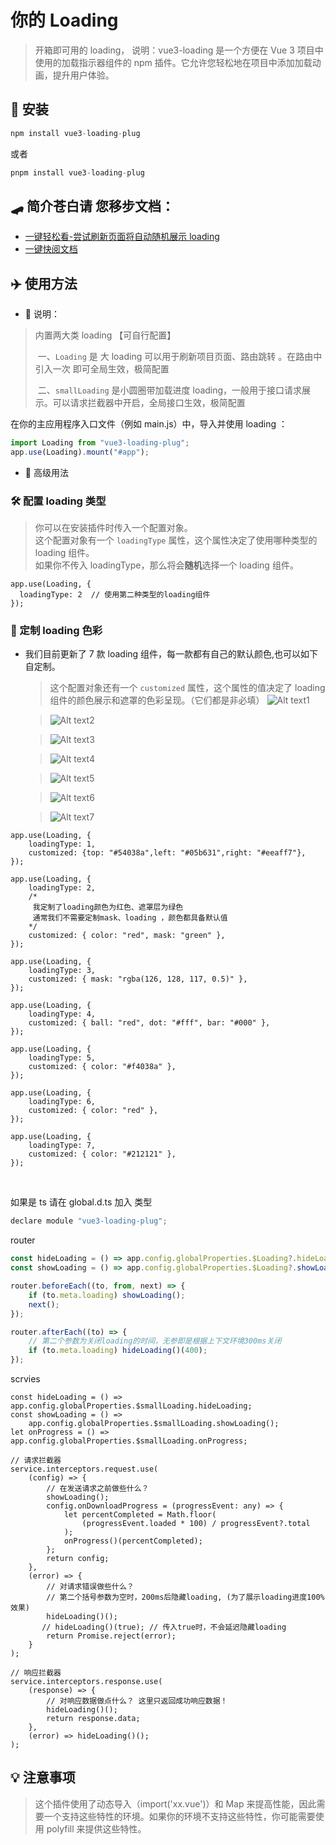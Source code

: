 # 你的 Loading

> 开箱即可用的 loading，
> 说明：vue3-loading 是一个方便在 Vue 3 项目中使用的加载指示器组件的 npm 插件。它允许您轻松地在项目中添加加载动画，提升用户体验。

## 🤖 安装

```javascript
npm install vue3-loading-plug
```

或者

```javascript
pnpm install vue3-loading-plug
```

## 🛹 简介苍白请 您移步文档：

- [一键轻松看-尝试刷新页面将自动随机展示 loading](https://huozaifenlangli.github.io/Vue3-template/#/home)<br />
- [一键快阅文档](https://huozaifenlangli.github.io/vue3-tools-docs/vue3-loading-plug.html)

## ✈️ 使用方法

- 📒 说明：

> 内置两大类 loading 【可自行配置】
>
> ​ 一、`Loading` 是 大 loading 可以用于刷新项目页面、路由跳转 。在路由中引入一次 即可全局生效，极简配置
>
> ​ 二、`smallLoading` 是小圆圈带加载进度 loading，一般用于接口请求展示。可以请求拦截器中开启，全局接口生效，极简配置

在你的主应用程序入口文件（例如 main.js）中，导入并使用 loading ：

```javascript
import Loading from "vue3-loading-plug";
app.use(Loading).mount("#app");
```

- 🤖 高级用法

### 🛠️ 配置 loading 类型

> 你可以在安装插件时传入一个配置对象。<br />
> 这个配置对象有一个 `loadingType` 属性，这个属性决定了使用哪种类型的 loading 组件。<br />
> 如果你不传入 loadingType，那么将会**随机**选择一个 loading 组件。

```js{2}
app.use(Loading, {
  loadingType: 2  // 使用第二种类型的loading组件
});
```

### 🎲 定制 loading 色彩

- 我们目前更新了 7 款 loading 组件，每一款都有自己的默认颜色,也可以如下自定制。

  > 这个配置对象还有一个 `customized` 属性，这个属性的值决定了 loading 组件的颜色展示和遮罩的色彩呈现。（它们都是非必填）
  > ![Alt text1](/image-1.png)

  > ![Alt text2](/image-2.png)

  > ![Alt text3](/image-3.png)

  > ![Alt text4](/image-4.png)

  > ![Alt text5](/image-5.png)

  > ![Alt text6](/image-6.png)

  > ![Alt text7](/image-7.png)

```js{3}
app.use(Loading, {
	loadingType: 1,
	customized: {top: "#54038a",left: "#05b631",right: "#eeaff7"},
});
```

```js{7}
app.use(Loading, {
	loadingType: 2,
	/*
	 我定制了loading颜色为红色、遮罩层为绿色
	 通常我们不需要定制mask、loading ，颜色都具备默认值
	*/
	customized: { color: "red", mask: "green" },
});
```

```js{3}
app.use(Loading, {
	loadingType: 3,
	customized: { mask: "rgba(126, 128, 117, 0.5)" },
});
```

```js{3}
app.use(Loading, {
	loadingType: 4,
	customized: { ball: "red", dot: "#fff", bar: "#000" },
});
```

```js{3}
app.use(Loading, {
	loadingType: 5,
	customized: { color: "#f4038a" },
});
```

```js{3}
app.use(Loading, {
	loadingType: 6,
	customized: { color: "red" },
});
```

```js{3}
app.use(Loading, {
	loadingType: 7,
	customized: { color: "#212121" },
});
```

<br />

如果是 ts 请在 global.d.ts 加入 类型

```javascript
declare module "vue3-loading-plug";
```

router

```javascript
const hideLoading = () => app.config.globalProperties.$Loading?.hideLoading;
const showLoading = () => app.config.globalProperties.$Loading?.showLoading();

router.beforeEach((to, from, next) => {
	if (to.meta.loading) showLoading();
	next();
});

router.afterEach((to) => {
	// 第二个参数为关闭loading的时间，无参即是根据上下文环境300ms关闭
	if (to.meta.loading) hideLoading()(400);
});
```

scrvies

```javascript{1-4,10-16,22,32,35}
const hideLoading = () => app.config.globalProperties.$smallLoading.hideLoading;
const showLoading = () =>
	app.config.globalProperties.$smallLoading.showLoading();
let onProgress = () => app.config.globalProperties.$smallLoading.onProgress;

// 请求拦截器
service.interceptors.request.use(
	(config) => {
		// 在发送请求之前做些什么？
		showLoading();
		config.onDownloadProgress = (progressEvent: any) => {
			let percentCompleted = Math.floor(
				(progressEvent.loaded * 100) / progressEvent?.total
			);
			onProgress()(percentCompleted);
		};
		return config;
	},
	(error) => {
		// 对请求错误做些什么？
		// 第二个括号参数为空时，200ms后隐藏loading, (为了展示loading进度100%效果)
		hideLoading()();
       // hideLoading()(true); // 传入true时，不会延迟隐藏loading
		return Promise.reject(error);
	}
);

// 响应拦截器
service.interceptors.response.use(
	(response) => {
		// 对响应数据做点什么？ 这里只返回成功响应数据！
		hideLoading()();
		return response.data;
	},
	(error) => hideLoading()();
);
```

## 💡 注意事项

> 这个插件使用了动态导入（import('xx.vue')）和 Map 来提高性能，因此需要一个支持这些特性的环境。如果你的环境不支持这些特性，你可能需要使用 polyfill 来提供这些特性。

